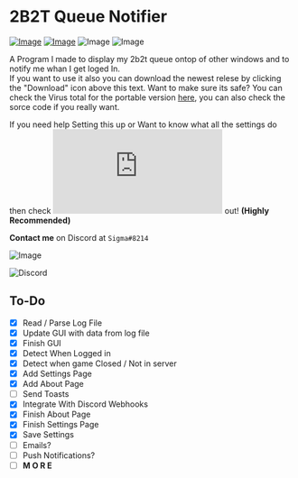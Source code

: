 # 2B2T Queue Notifier

[![Image](https://img.shields.io/badge/Download-V0.1.0-sucess?style=for-the-badge)](https://github.com/Basicprogrammer10/2B2T-Queue-Notifier/releases/download/0.1.0/2B2T-Queue-Notifier_Portable.exe) [![Image](https://img.shields.io/badge/.NET-V4.7.2+-informational?style=for-the-badge)](https://dotnet.microsoft.com/) ![Image](https://img.shields.io/badge/Windows-10-green?style=for-the-badge) ![Image](https://img.shields.io/badge/Contains-Tasty_Spaghetti_Code-orange?style=for-the-badge)

A Program I made to display my 2b2t queue ontop of other windows and to notify me whan I get loged In.<br/>If you want to use it also you can download the newest relese by clicking the "Download" icon above this text. Want to make sure its safe? You can check the Virus total for the portable version [here](https://www.virustotal.com/gui/file/65637ec39a54bef2c195a6e392c10dce2810fc9e4580ff901ce804c7fb072488/detection), you can also check the sorce code if you really want.

If you need help Setting this up or Want to know what all the settings do then check ![this](https://github.com/Basicprogrammer10/2B2T-Queue-Notifier/blob/master/Settings.md) out! **(Highly Recommended)**

**Contact me** on Discord at `Sigma#8214`<br>

![Image](https://i.imgur.com/zDyJ1O6.png)

![Discord](https://i.imgur.com/VcLeG0n.png)

## To-Do

- [X] Read / Parse Log File
- [X] Update GUI with data from log file
- [X] Finish GUI
- [X] Detect When Logged in
- [X] Detect when game Closed / Not in server
- [X] Add Settings Page
- [X] Add About Page
- [ ] Send Toasts
- [X] Integrate With Discord Webhooks
- [X] Finish About Page
- [X] Finish Settings Page
- [X] Save Settings
- [ ] Emails?
- [ ] Push Notifications?
- [ ] **M O R E**
